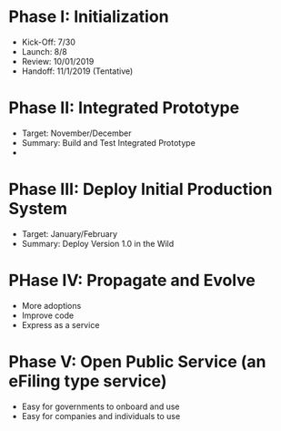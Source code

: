 # Phase I: Initialization

* Kick-Off: 7/30
* Launch: 8/8
* Review: 10/01/2019 
* Handoff: 11/1/2019 (Tentative)

# Phase II: Integrated Prototype

* Target: November/December
* Summary: Build and Test Integrated Prototype
* 

# Phase III: Deploy Initial Production System

* Target: January/February
* Summary: Deploy Version 1.0 in the Wild

# PHase IV: Propagate and Evolve
* More adoptions
* Improve code
* Express as a service

# Phase V: Open Public Service (an eFiling type service)
* Easy for governments to onboard and use
* Easy for companies and individuals to use
